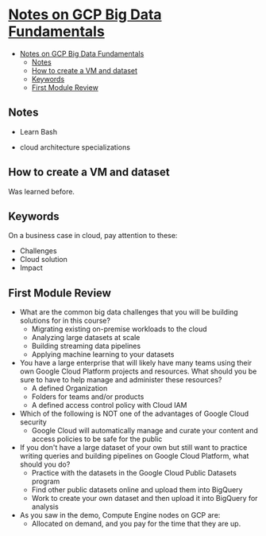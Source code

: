# [Notes on  GCP Big Data Fundamentals](https://www.coursera.org/learn/gcp-big-data-ml-fundamentals/home/welcome)
- [Notes on  GCP Big Data Fundamentals](#notes-on--gcp-big-data-fundamentals)
  - [Notes](#notes)
  - [How to create a VM and dataset](#how-to-create-a-vm-and-dataset)
  - [Keywords](#keywords)
  - [First Module Review](#first-module-review)
## Notes

- Learn Bash

- cloud architecture specializations

## How to create a VM and dataset

Was learned before.

## Keywords

On a business case in cloud, pay attention to these:
* Challenges
* Cloud solution
* Impact


## First Module Review

* What are the common big data challenges that you will be building solutions for in this course?
  * Migrating existing on-premise workloads to the cloud
  * Analyzing large datasets at scale
  * Building streaming data pipelines
  * Applying machine learning to your datasets
* You have a large enterprise that will likely have many teams using their own Google Cloud Platform projects and resources. What should you be sure to have to help manage and administer these resources?
  * A defined Organization
  * Folders for teams and/or products
  * A defined access control policy with Cloud IAM
* Which of the following is NOT one of the advantages of Google Cloud security 
  * Google Cloud will automatically manage and curate your content and access policies to be safe for the public
* If you don't have a large dataset of your own but still want to practice writing queries and building pipelines on Google Cloud Platform, what should you do?
  * Practice with the datasets in the Google Cloud Public Datasets program
  * Find other public datasets online and upload them into BigQuery
  * Work to create your own dataset and then upload it into BigQuery for analysis 
* As you saw in the demo, Compute Engine nodes on GCP are:
  * Allocated on demand, and you pay for the time that they are up.
